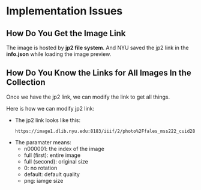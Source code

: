 # Implementation Issues

## How Do You Get the Image Link

The image is hosted by **jp2 file system**. And NYU saved the jp2 link in the **info.json** while loading the image preview.

## How Do You Know the Links for All Images In the Collection

Once we have the jp2 link, we can modify the link to get all things. 

Here is how we can modify jp2 link:

- The jp2 link looks like this:
    ```
    https://image1.dlib.nyu.edu:8183/iiif/2/photo%2Ffales_mss222_cuid28860%2Ffales_mss222_cuid28860_n000001_d.jp2/full/full/0/default.png
    ```
- The paramater means:
    + n000001: the index of the image
    + full (first): entire image
    + full (second): original size
    + 0: no rotation
    + default: default quality
    + png: iamge size

